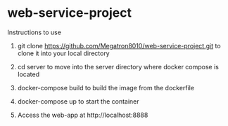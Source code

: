 # web-service-project

Instructions to use

1) git clone https://github.com/Megatron8010/web-service-project.git to clone it into your local directory

2) cd server 
to move into the server directory where docker compose is located

3) docker-compose build
to build the image from the dockerfile

4) docker-compose up
to start the container

5) Access the web-app at http://localhost:8888
